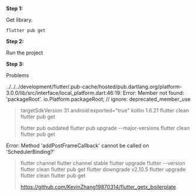 
**Step 1:**

Get library.

```
flutter pub get
```

**Step 2:**

Run the project

**Step 3:**

Problems

../../../development/flutter/.pub-cache/hosted/pub.dartlang.org/platform-3.0.0/lib/src/interface/local_platform.dart:46:19: Error: Member not found: 'packageRoot'.
io.Platform.packageRoot; // ignore: deprecated_member_use

> targetSdkVersion 31
> android:exported="true"
> kotlin 1.6.21
> flutter clean
> flutter pub get
> 
> 
> 
> flutter pub outdated
> flutter pub upgrade --major-versions
> flutter clean
> flutter pub get


Error: Method 'addPostFrameCallback' cannot be called on 'SchedulerBinding?' 
> flutter channel
> flutter channel stable
> flutter upgrade
> flutter --version
> flutter clean
> flutter pub get
> flutter downgrade v2.10.5
> flutter upgrade
> flutter clean
> flutter pub get
> 
> https://github.com/KevinZhang19870314/flutter_getx_boilerplate
